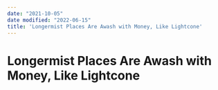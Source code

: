 ```yaml
---
date: "2021-10-05"
date modified: "2022-06-15"
title: 'Longermist Places Are Awash with Money, Like Lightcone'
---
```


# Longermist Places Are Awash with Money, Like Lightcone
